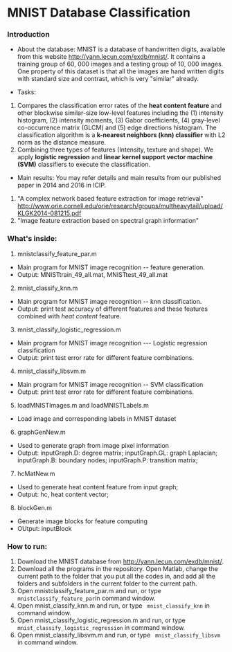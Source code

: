 # MNIST Database Classification

### Introduction
* About the database:
 MNIST is a database of handwritten digits, available from this website http://yann.lecun.com/exdb/mnist/. It contains a training
group of 60, 000 images and a testing group of 10, 000 images. One property of this dataset is that all the images are hand written digits with standard size and contrast, which is very "similar" already.

* Tasks: 
1. Compares the classification error rates of the **heat content feature** and other blockwise similar-size low-level features including the (1) intensity histogram, (2) intensity moments, (3) Gabor coefficients, (4) gray-level co-occurrence matrix (GLCM) and (5) edge directions histogram. The classification algorithm is a **k-nearest neighbors (knn) classifier** with L2 norm as the distance measure.
2. Combining three types of features (Intensity, texture and shape). We apply **logistic regression** and **linear kernel support vector machine (SVM)** classifiers to execute the classification.

* Main results:
You may refer details and main results from our published paper in 2014 and 2016 in ICIP. 
1. "A complex network based feature extraction for image retrieval" http://www.orie.cornell.edu/orie/research/groups/multheavytail/upload/KLGK2014-081215.pdf
2. "Image feature extraction based on spectral graph information" 

### What's inside:
1. mnistclassify_feature_par.m
* Main program for MNIST image recognition -- feature generation. 
* Output: MNISTtrain_49_all.mat, MNISTtest_49_all.mat
2. mnist_classify_knn.m
* Main program for MNIST image recognition -- knn classification. 
* Output: print test accuracy of different features and these features combined with *heat content* feature.
3. mnist_classify_logistic_regression.m
* Main program for MNIST image recognition --- Logistic regression classification
* Output: print test error rate for different feature combinations.
4. mnist_classify_libsvm.m
* Main program for MNIST image recognition -- SVM classification
* Output: print test error rate for different feature combinations.
5. loadMNISTImages.m and loadMNISTLabels.m
* Load image and corresponding labels in MNIST dataset
6. graphGenNew.m
* Used to generate graph from image pixel information
* Output: inputGraph.D: degree matrix; inputGraph.GL: graph Laplacian; inputGraph.B: boundary nodes; inputGraph.P: transition matrix;
7. hcMatNew.m
* Used to generate heat content feature from input graph;
* Output: hc, heat content vector;
8. blockGen.m
* Generate image blocks for feature computing
* OUtput: inputBlock

### How to run:
1. Download the MNIST database from  http://yann.lecun.com/exdb/mnist/.
2. Download all the programs in the repository. Open Matlab, change the current path to the folder that you put all the codes in, and add all the folders and subfolders in the current folder to the current path.
3. Open mnistclassify_feature_par.m and run, or type `mnistclassify_feature_par`in command window.
4. Open mnist_classify_knn.m and run, or type ` mnist_classify_knn` in command window.
5. Open mnist_classify_logistic_regression.m and run, or type `mnist_classify_logistic_regression` in command window.
6. Open mnist_classify_libsvm.m and run, or type ` mnist_classify_libsvm` in command window.
